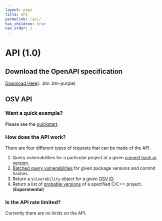 ```yaml
---
layout: page
title: API
permalink: /api/
has_children: true
nav_order: 1
---
```

# API (1.0)

## Download the OpenAPI specification
[Download Here](https://osv.dev/docs/osv_service_v1.swagger.json){: .btn .btn-purple}

## OSV API
  
### Want a quick example?  
Please see the [quickstart](api-quickstart.md). 

### How does the API work?

There are four different types of requests that can be made of the API.

1. Query vulnerabilities for a particular project at a given [commit hash or version](post-v1-query.md).
2. [Batched query vulnerabilities](post-v1-querybatch.md) for given package versions and commit hashes.
3. Return a `Vulnerability` object for a given [OSV ID](get-v1-vulns.md). 
4. Return a list of [probable versions](post-v1-determineversion.md) of a specified C/C++ project. (**Experimental**)

### Is the API rate limited?  
Currently there are no limits on the API.